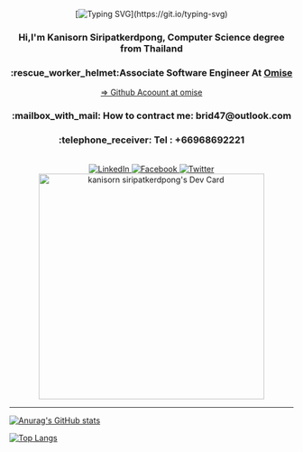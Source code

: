 <div align="center">

[![Typing SVG](https://readme-typing-svg.herokuapp.com?font=NotoSansJP&color=D0E62D&size=21&center=true&vCenter=true&multiline=true&width=500&height=60&lines=HI+my+name+is+New++('+-...-+');Welcome+to+my+github)](https://git.io/typing-svg)

	
<h3>Hi,I'm Kanisorn Siripatkerdpong, Computer Science degree from Thailand  </h3>
<h3> :rescue_worker_helmet:Associate Software Engineer At <a href="https://www.omise.co/">Omise</a>  </h3> <a href="https://github.com/new4762"> => Github Acoount at omise</a>
<h3> :mailbox_with_mail: How to contract me: brid47@outlook.com </h3>

 <h3> :telephone_receiver: Tel : +66968692221</h3>

<br>
<a href="https://www.linkedin.com/in/kanisorn-siripatkerdpong-01ba46145/">
<img alt="LinkedIn" src="https://img.shields.io/badge/linkedin-%230077B5.svg?style=for-the-badge&logo=linkedin&logoColor=white"/>
</a>

<a href="https://www.facebook.com/kanisornooonew">
<img alt="Facebook" src="https://img.shields.io/badge/Facebook-%231877F2.svg?style=for-the-badge&logo=Facebook&logoColor=white"/>
</a>

<a href="https://twitter.com/new4762">
	<img alt="Twitter" src="https://img.shields.io/badge/<handle>-%231DA1F2.svg?style=for-the-badge&logo=Twitter&logoColor=white"/>
</a>
	<div style="display: inline">
	<a href="https://app.daily.dev/new4761"><img src="https://api.daily.dev/devcards/0fbfd9d49e06417c8c6d282de6b30a43.png?r=82q" width="400" alt="kanisorn siripatkerdpong's Dev Card"/></a></div>
</div>
<hr>

<!--
## :sparkles: My Tech stack :sparkles:
### Programming Languages 

<div>
<img alt="NodeJS" src="https://img.shields.io/badge/node.js-%2343853D.svg?style=for-the-badge&logo=node-dot-js&logoColor=white"/>
<img alt="JavaScript" src="https://img.shields.io/badge/javascript-%23323330.svg?style=for-the-badge&logo=javascript&logoColor=%23F7DF1E"/>
<img alt="TypeScript" src="https://img.shields.io/badge/typescript-%23007ACC.svg?style=for-the-badge&logo=typescript&logoColor=white" />
<img alt="HTML5" src="https://img.shields.io/badge/html5-%23E34F26.svg?style=for-the-badge&logo=html5&logoColor=white"/>
<img alt="CSS3" src="https://img.shields.io/badge/css3-%231572B6.svg?style=for-the-badge&logo=css3&logoColor=white"/>
<img alt="Python" src="https://img.shields.io/badge/python-%2314354C.svg?style=for-the-badge&logo=python&logoColor=white"/>
<img alt="Java" src="https://img.shields.io/badge/java-%23ED8B00.svg?style=for-the-badge&logo=java&logoColor=white"/>
</div>

### Frameworks,Tools and libraries
<div>
<img alt="Vue.js" src="https://img.shields.io/badge/vuejs-%2335495e.svg?style=for-the-badge&logo=vue-dot-js&logoColor=%234FC08D"/>
<img alt="NuxtJS" src="https://img.shields.io/badge/NuxtJS-black.svg?style=for-the-badge&logo=NuxtJS&logoColor=white"/>
<img alt="Angular" src="https://img.shields.io/badge/angular-%23DD0031.svg?style=for-the-badge&logo=angular&logoColor=white"/>
<img alt="Express.js" src="https://img.shields.io/badge/express.js-%23404d59.svg?style=for-the-badge&logo=express&logoColor=%2361DAFB"/>
<img alt="React" src="https://img.shields.io/badge/react-%2320232a.svg?style=for-the-badge&logo=react&logoColor=%2361DAFB"/>
<img alt="Babel" src="https://img.shields.io/badge/Babel-F9DC3e?style=for-the-badge&logo=babel&logoColor=black" />
<img alt="ESLint" src="https://img.shields.io/badge/ESLint-4B3263?style=for-the-badge&logo=eslint&logoColor=white" />
<img alt="Ansible" src="https://img.shields.io/badge/ansible-%231A1918.svg?style=for-the-badge&logo=ansible&logoColor=white"/>
<img alt="Docker" src="https://img.shields.io/badge/docker-%230db7ed.svg?style=for-the-badge&logo=docker&logoColor=white"/>
</div>

### Design
<div>
<img alt="Adobe Photoshop" src="https://img.shields.io/badge/adobephotoshop-%2331A8FF.svg?style=for-the-badge&logo=adobephotoshop&logoColor=white"/>
<img alt="Blender" src="https://img.shields.io/badge/blender-%23F5792A.svg?style=for-the-badge&logo=blender&logoColor=white"/>
</div>

### IDEs/Editors
<div>
<img alt="Visual Studio Code" src="https://img.shields.io/badge/VisualStudioCode-0078d7.svg?style=for-the-badge&logo=visual-studio-code&logoColor=white"/>
<img alt="Visual Studio" src="https://img.shields.io/badge/VisualStudio-5C2D91.svg?style=for-the-badge&logo=visual-studio&logoColor=white"/>
<img alt="IntelliJ IDEA" src="https://img.shields.io/badge/IntelliJIDEA-000000.svg?style=for-the-badge&logo=intellij-idea&logoColor=white"/>
<img alt="Vim" src="https://img.shields.io/badge/VIM-%2311AB00.svg?style=for-the-badge&logo=vim&logoColor=white"/>
<img alt="Jupyter" src="https://img.shields.io/badge/Jupyter-%23F37626.svg?style=for-the-badge&logo=Jupyter&logoColor=white" />
</div>

### Version Control
<div>
<img alt="GitHub" src="https://img.shields.io/badge/github-%23121011.svg?style=for-the-badge&logo=github&logoColor=white"/>
<img alt="Git" src="https://img.shields.io/badge/git-%23F05033.svg?style=for-the-badge&logo=git&logoColor=white"/>
</div>

### Operating System
<div>
<img alt="Ubuntu" src="https://img.shields.io/badge/Ubuntu-E95420?style=for-the-badge&logo=ubuntu&logoColor=white" />
<img alt="Windows 10" src="https://img.shields.io/badge/Windows-0078D6?style=for-the-badge&logo=windows&logoColor=white" />
<img alt="Android" src="https://img.shields.io/badge/Android-3DDC84?style=for-the-badge&logo=android&logoColor=white" />
	<img alt="Linux" src="https://img.shields.io/badge/Linux-FCC624?style=for-the-badge&logo=linux&logoColor=black">
  <img alt="Raspberry Pi" src="https://img.shields.io/badge/-RaspberryPi-C51A4A?style=for-the-badge&logo=Raspberry-Pi"/>"
  <img alt="Arduino" src="https://img.shields.io/badge/-Arduino-00979D?style=for-the-badge&logo=Arduino&logoColor=white"/>
</div>

### Databases
<div>
<img alt="MySQL" src="https://img.shields.io/badge/mysql-%2300f.svg?style=for-the-badge&logo=mysql&logoColor=white"/>
<img alt="Postgres" src ="https://img.shields.io/badge/postgres-%23316192.svg?style=for-the-badge&logo=postgresql&logoColor=white"/>
<img alt="MongoDB" src ="https://img.shields.io/badge/MongoDB-%234ea94b.svg?style=for-the-badge&logo=mongodb&logoColor=white"/>
<img alt="SQLite" src ="https://img.shields.io/badge/sqlite-%2307405e.svg?style=for-the-badge&logo=sqlite&logoColor=white"/>
</div>
<hr/><br>
-->
<div>

[![Anurag's GitHub stats](https://github-readme-stats.vercel.app/api?username=new4761&count_private=true&show_icons=true&theme=dark)
](https://github.com/new4761)

[![Top Langs](https://github-readme-stats.vercel.app/api/top-langs/?username=new4761&show_icons=true&theme=dark&layout=compact)](https://github.com/new4761)
</div>

<!--
**new4761/new4761** is a ✨ _special_ ✨ repository because its `README.md` (this file) appears on your GitHub profile.

Here are some ideas to get you started:

- 🔭 I’m currently working on ...
- 🌱 I’m currently learning ...
- 👯 I’m looking to collaborate on ...
- 🤔 I’m looking for help with ...
- 💬 Ask me about ...
- 📫 How to reach me: ...
- 😄 Pronouns: ...
- ⚡ Fun fact: ...
-->




